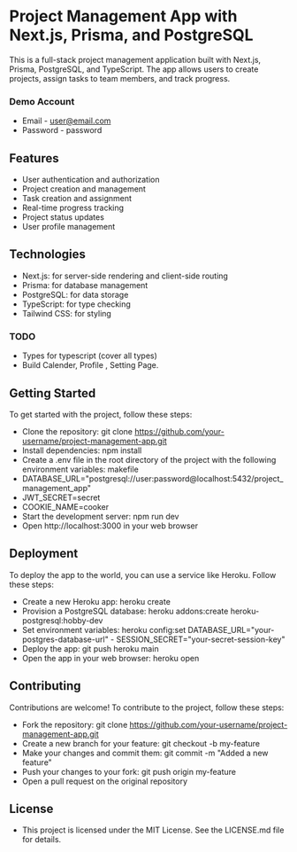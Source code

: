 # Project Management App with Next.js, Prisma, and PostgreSQL
This is a full-stack project management application built with Next.js, Prisma, PostgreSQL, and TypeScript. The app allows users to create projects, assign tasks to team members, and track progress.


### Demo Account 
- Email - user@email.com
- Password - password

## Features
- User authentication and authorization
- Project creation and management
- Task creation and assignment
- Real-time progress tracking
- Project status updates
- User profile management


## Technologies
- Next.js: for server-side rendering and client-side routing
- Prisma: for database management
- PostgreSQL: for data storage
- TypeScript: for type checking
- Tailwind CSS: for styling

### TODO
- Types for typescript (cover all types)
- Build Calender, Profile , Setting Page.

## Getting Started
To get started with the project, follow these steps:

- Clone the repository: git clone https://github.com/your-username/project-management-app.git
- Install dependencies: npm install
- Create a .env file in the root directory of the project with the following environment variables:
makefile
- DATABASE_URL="postgresql://user:password@localhost:5432/project_management_app"
- JWT_SECRET=secret
- COOKIE_NAME=cooker
- Start the development server: npm run dev
- Open http://localhost:3000 in your web browser


## Deployment
To deploy the app to the world, you can use a service like Heroku. Follow these steps:

- Create a new Heroku app: heroku create
- Provision a PostgreSQL database: heroku addons:create heroku-postgresql:hobby-dev
- Set environment variables: heroku config:set DATABASE_URL="your-postgres-database-url" - SESSION_SECRET="your-secret-session-key"
- Deploy the app: git push heroku main
- Open the app in your web browser: heroku open


## Contributing
Contributions are welcome! To contribute to the project, follow these steps:

- Fork the repository: git clone https://github.com/your-username/project-management-app.git
- Create a new branch for your feature: git checkout -b my-feature
- Make your changes and commit them: git commit -m "Added a new feature"
- Push your changes to your fork: git push origin my-feature
- Open a pull request on the original repository

## License
- This project is licensed under the MIT License. See the LICENSE.md file for details.
